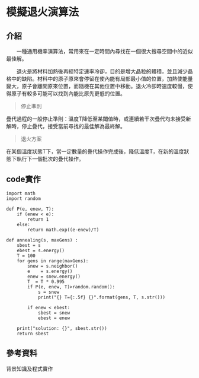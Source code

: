# 模擬退火演算法
## 介紹

&emsp;&emsp;一種通用機率演算法，常用來在一定時間內尋找在一個很大搜尋空間中的近似最佳解。

&emsp;&emsp;退火是將材料加熱後再經特定速率冷卻，目的是增大晶粒的體積，並且減少晶格中的缺陷。材料中的原子原來會停留在使內能有局部最小值的位置，加熱使能量變大，原子會離開原來位置，而隨機在其他位置中移動。退火冷卻時速度較慢，使得原子有較多可能可以找到內能比原先更低的位置。

> 停止準則

疊代過程的一般停止準則：溫度T降低至某閾值時，或連續若干次疊代均未接受新解時，停止疊代，接受當前尋找的最佳解為最終解。

> 退火方案

在某個溫度狀態T下，當一定數量的疊代操作完成後，降低溫度T，在新的溫度狀態下執行下一個批次的疊代操作。
## code實作
```
import math
import random

def P(e, enew, T): 
    if (enew < e):
        return 1
    else:
        return math.exp((e-enew)/T)

def annealing(s, maxGens) : 
    sbest = s                             
    ebest = s.energy()                     
    T = 100                               
    for gens in range(maxGens):           
        snew = s.neighbor()               
        e    = s.energy()                  
        enew = snew.energy()              
        T  = T * 0.995                     
        if P(e, enew, T)>random.random():
            s = snew  
            print("{} T={:.5f} {}".format(gens, T, s.str())) 

        if enew < ebest:                 
            sbest = snew
            ebest = enew
    
    print("solution: {}", sbest.str())     
    return sbest                           
```
## 參考資料
背景知識及程式實作
